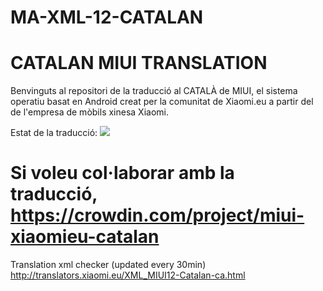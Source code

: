 # MA-XML-12-CATALAN

# CATALAN MIUI TRANSLATION

Benvinguts al repositori de la traducció al CATALÀ de MIUI, el sistema operatiu basat en Android creat per la comunitat de Xiaomi.eu a partir del de l'empresa de mòbils xinesa Xiaomi.

Estat de la traducció: <a title="Crowdin" target="_blank" href="https://crowdin.com/project/miui-xiaomieu-catalan"><img src="https://badges.crowdin.net/miui-xiaomieu-catalan/localized.svg"></a>

# Si voleu col·laborar amb la traducció, https://crowdin.com/project/miui-xiaomieu-catalan

Translation xml checker (updated every 30min)
http://translators.xiaomi.eu/XML_MIUI12-Catalan-ca.html
